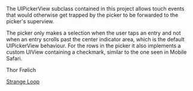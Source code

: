 The UIPickerView subclass contained in this project allows touch events that would otherwise get trapped by the picker to be forwarded to the picker's superview.

The picker only makes a selection when the user taps an entry and not when an entry scrolls past the center indicator area, which is the default UIPickerView behaviour. For the rows in the picker it also implements a custom UIView containing a checkmark, similar to the one seen in Mobile Safari.

Thor Frølich

[Strange Loop](http://strangeloop.dk)